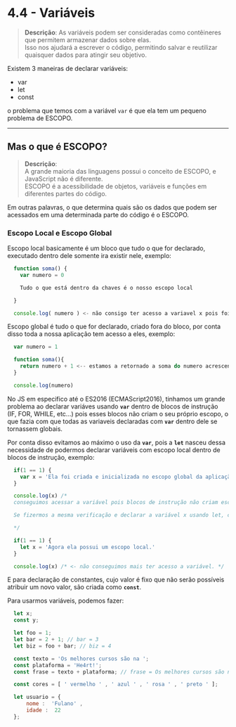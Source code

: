 # 4.4 - Variáveis

> **Descrição**:
  As variáveis ​​podem ser consideradas como contêineres que permitem armazenar dados sobre elas. \
  Isso nos ajudará a escrever o código, permitindo salvar e reutilizar quaisquer dados para atingir seu objetivo.

Existem 3 maneiras de declarar variáveis:
  - var
  - let
  - const

o problema que temos com a variável `var` é que ela tem um pequeno problema de ESCOPO.

---

## Mas o que é ESCOPO?


> **Descrição**: \
  A grande maioria das linguagens possui o conceito de ESCOPO, e JavaScript não é diferente. \
  ESCOPO é a acessibilidade de objetos, variáveis e funções em diferentes partes do código.

Em outras palavras, o que determina quais são os dados que podem ser acessados em uma determinada parte do código é o ESCOPO.

### Escopo Local e Escopo Global

Escopo local basicamente é um bloco que tudo o que for declarado, executado dentro dele somente ira existir nele, exemplo:

```javascript
  function soma() {
    var numero = 0

    Tudo o que está dentro da chaves é o nosso escopo local

  }

  console.log( numero ) <- não consigo ter acesso a variavel x pois foi declarada dentro do escopo local da funcão soma
```

Escopo global é tudo o que for declarado, criado fora do bloco, por conta disso toda a nossa aplicação tem acesso a eles, exemplo:

```javascript
  var numero = 1

  function soma(){
    return numero + 1 <-- estamos a retornado a soma do numero acrescentando mais 1
  }

  console.log(numero)
```

No JS em especifico até o ES2016 (ECMAScript2016), tinhamos um grande problema ao declarar variáves usando **`var`** dentro de blocos de instrução (IF, FOR, WHILE, etc...) pois esses blocos não criam o seu próprio escopo, o que fazia com que todas as variaveis declaradas com **`var`** dentro dele se tornassem globais.

Por conta disso evitamos ao máximo o uso da **`var`**, pois a **`let`** nasceu dessa necessidade de podermos declarar variáveis com escopo local dentro de blocos de instrução, exemplo:

```javascript
  if(1 == 1) {
    var x = 'Ela foi criada e inicializada no escopo global da aplicação.'
  }

  console.log(x) /*
  conseguimos acessar a variável pois blocos de instrução não criam escopo.

  Se fizermos a mesma verificação e declarar a variável x usando let, conseguimos criar um escopo local para ela:

  */

  if(1 == 1) {
    let x = 'Agora ela possui um escopo local.'
  }

  console.log(x) /* <- não conseguimos mais ter acesso a variável. */

```

E para declaração de constantes, cujo valor é fixo que não serão possíveis atribuir um novo valor, são criada como **`const`**.

Para usarmos variáveis, podemos fazer:

```javascript
  let x;
  const y;

  let foo = 1;
  let bar = 2 + 1; // bar = 3
  let biz = foo + bar; // biz = 4

  const texto = 'Os melhores cursos são na ';
  const plataforma = 'He4rt!';
  const frase = texto + plataforma; // frase = Os melhores cursos são na He4rt!

  const cores = [ ' vermelho ' , ' azul ' , ' rosa ' , ' preto ' ];

  let usuario = {
      nome :  'Fulano' ,
      idade :  22
  };
```
